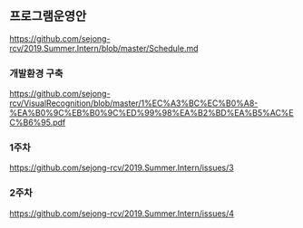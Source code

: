 
  
## 프로그램운영안   
https://github.com/sejong-rcv/2019.Summer.Intern/blob/master/Schedule.md

### 개발환경 구축
https://github.com/sejong-rcv/VisualRecognition/blob/master/1%EC%A3%BC%EC%B0%A8-%EA%B0%9C%EB%B0%9C%ED%99%98%EA%B2%BD%EA%B5%AC%EC%B6%95.pdf


### 1주차
https://github.com/sejong-rcv/2019.Summer.Intern/issues/3

### 2주차
https://github.com/sejong-rcv/2019.Summer.Intern/issues/4
